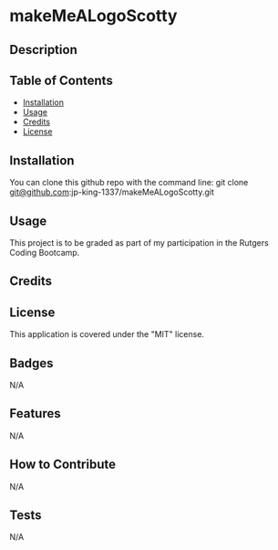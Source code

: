 # makeMeALogoScotty


## Description



## Table of Contents

- [Installation](#installation)
- [Usage](#usage)
- [Credits](#credits)
- [License](#license)


## Installation

You can clone this github repo with the command line:
git clone git@github.com:jp-king-1337/makeMeALogoScotty.git


## Usage

This project is to be graded as part of my participation in the Rutgers Coding Bootcamp.


## Credits



## License

This application is covered under the "MIT" license.


## Badges

N/A


## Features

N/A


## How to Contribute

N/A


## Tests

N/A